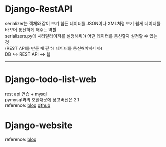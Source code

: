 # Django-RestAPI
serializer는 객체와 같이 보기 힘든 데이터를 JSON이나 XML처럼 보기 쉽게 데이터를 바꾸어 통신하게 해주는 역할  
serializers.py에 시리얼라이저를 설정해줘야 어떤 데이터를 통신할지 설정할 수 있는 것  
(REST API를 만들 때 필수! 데이터를 통신해야하니까)  
DB <-> REST API <-> 웹  


***
# Django-todo-list-web
rest api 연습 + mysql  
pymysql과의 호환때문에 장고버전은 2.1  
reference: [blog](https://lsjsj92.tistory.com/477?category=837589) [github](https://github.com/lsjsj92/django_todo_app)


# Django-website

reference: [blog](https://devissue.wordpress.com/2015/02/01/pycharm%ea%b3%bc-%ed%95%a8%ea%bb%98-django%ec%99%80-restframework%eb%a5%bc-%ed%99%9c%ec%9a%a9%ed%95%9c-%ec%9b%b9-%ec%82%ac%ec%9d%b4%ed%8a%b8-%ea%b5%ac%ec%b6%95%ed%95%98%ea%b8%b0/)
